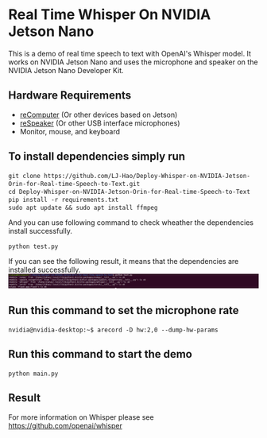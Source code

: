 # Real Time Whisper On NVIDIA Jetson Nano

This is a demo of real time speech to text with OpenAI's Whisper model. It works on NVIDIA Jetson Nano and uses the microphone and speaker on the NVIDIA Jetson Nano Developer Kit.

## Hardware Requirements
- [reComputer](https://www.seeedstudio.com/reComputer-Industrial-J3011-p-5682.html?queryID=c1e6f0b0bd38a98233ce64bce8083a22&objectID=5682&indexName=bazaar_retailer_products) (Or other devices based on Jetson)
- [reSpeaker](https://www.seeedstudio.com/ReSpeaker-Mic-Array-v2-0.html?queryID=2baffb980bdb6d5e65b2b3f511657cb2&objectID=139&indexName=bazaar_retailer_products) (Or other USB interface microphones)
- Monitor, mouse, and keyboard 

## To install dependencies simply run
```shell
git clone https://github.com/LJ-Hao/Deploy-Whisper-on-NVIDIA-Jetson-Orin-for-Real-time-Speech-to-Text.git
cd Deploy-Whisper-on-NVIDIA-Jetson-Orin-for-Real-time-Speech-to-Text
pip install -r requirements.txt
sudo apt update && sudo apt install ffmpeg
```
And you can use following command to check wheather the dependencies install successfully.
```shell
python test.py
```
If you can see the following result, it means that the dependencies are installed successfully.
![Result](source/Deploy-whisper-on-Nvidia-Jetson-orin-for-real-time-speech-to-text.png)

## Run this command to set the microphone rate
```shell
nvidia@nvidia-desktop:~$ arecord -D hw:2,0 --dump-hw-params
```
## Run this command to start the demo
```shell
python main.py
```
## Result

For more information on Whisper please see https://github.com/openai/whisper

